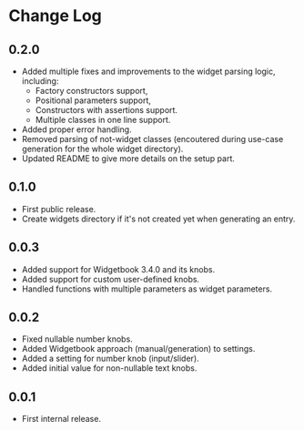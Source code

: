 # Change Log

## 0.2.0

- Added multiple fixes and improvements to the widget parsing logic, including:
  - Factory constructors support,
  - Positional parameters support,
  - Constructors with assertions support.
  - Multiple classes in one line support.
- Added proper error handling.
- Removed parsing of not-widget classes (encoutered during use-case generation for the whole widget directory).
- Updated README to give more details on the setup part.

## 0.1.0

- First public release.
- Create widgets directory if it's not created yet when generating an entry.

## 0.0.3

- Added support for Widgetbook 3.4.0 and its knobs.
- Added support for custom user-defined knobs.
- Handled functions with multiple parameters as widget parameters.

## 0.0.2

- Fixed nullable number knobs.
- Added Widgetbook approach (manual/generation) to settings.
- Added a setting for number knob (input/slider).
- Added initial value for non-nullable text knobs.

## 0.0.1

- First internal release.
